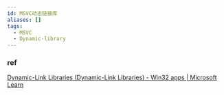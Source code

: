 ```yaml
---
id: MSVC动态链接库
aliases: []
tags:
  - MSVC
  - Dynamic-library
---
```


### ref
[Dynamic-Link Libraries (Dynamic-Link Libraries) - Win32 apps | Microsoft Learn](https://learn.microsoft.com/en-us/windows/win32/dlls/dynamic-link-libraries)

